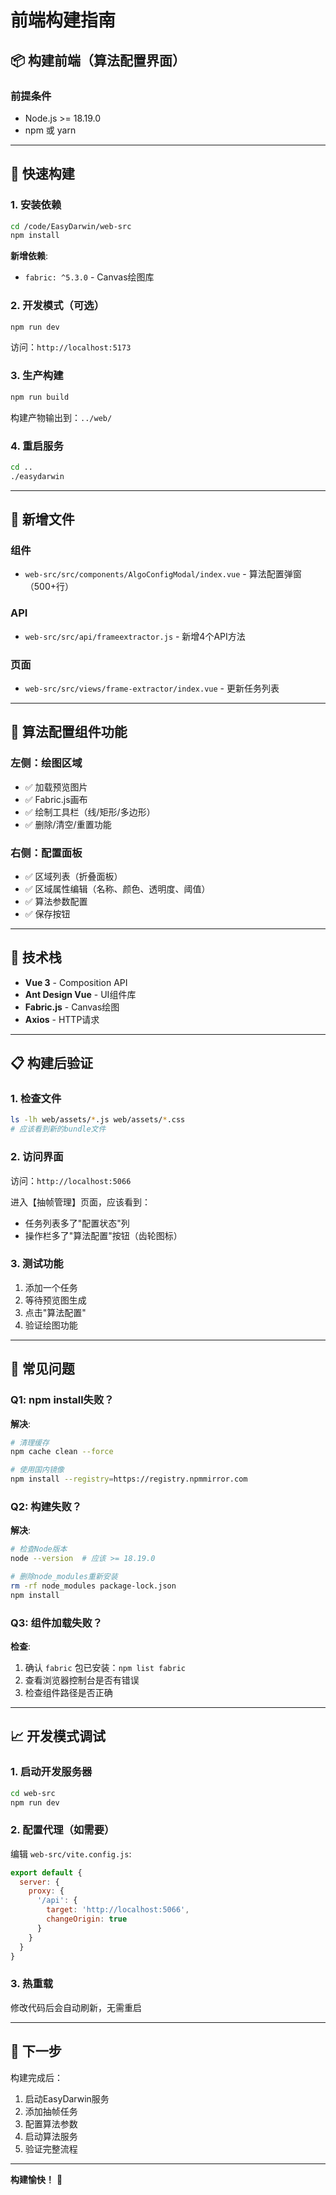 # 前端构建指南

## 📦 构建前端（算法配置界面）

### 前提条件

- Node.js >= 18.19.0
- npm 或 yarn

---

## 🚀 快速构建

### 1. 安装依赖

```bash
cd /code/EasyDarwin/web-src
npm install
```

**新增依赖**:
- `fabric: ^5.3.0` - Canvas绘图库

### 2. 开发模式（可选）

```bash
npm run dev
```

访问：`http://localhost:5173`

### 3. 生产构建

```bash
npm run build
```

构建产物输出到：`../web/`

### 4. 重启服务

```bash
cd ..
./easydarwin
```

---

## 📂 新增文件

### 组件

- `web-src/src/components/AlgoConfigModal/index.vue` - 算法配置弹窗（500+行）

### API

- `web-src/src/api/frameextractor.js` - 新增4个API方法

### 页面

- `web-src/src/views/frame-extractor/index.vue` - 更新任务列表

---

## 🎨 算法配置组件功能

### 左侧：绘图区域

- ✅ 加载预览图片
- ✅ Fabric.js画布
- ✅ 绘制工具栏（线/矩形/多边形）
- ✅ 删除/清空/重置功能

### 右侧：配置面板

- ✅ 区域列表（折叠面板）
- ✅ 区域属性编辑（名称、颜色、透明度、阈值）
- ✅ 算法参数配置
- ✅ 保存按钮

---

## 🔧 技术栈

- **Vue 3** - Composition API
- **Ant Design Vue** - UI组件库
- **Fabric.js** - Canvas绘图
- **Axios** - HTTP请求

---

## 📋 构建后验证

### 1. 检查文件

```bash
ls -lh web/assets/*.js web/assets/*.css
# 应该看到新的bundle文件
```

### 2. 访问界面

访问：`http://localhost:5066`

进入【抽帧管理】页面，应该看到：
- 任务列表多了"配置状态"列
- 操作栏多了"算法配置"按钮（齿轮图标）

### 3. 测试功能

1. 添加一个任务
2. 等待预览图生成
3. 点击"算法配置"
4. 验证绘图功能

---

## 🐛 常见问题

### Q1: npm install失败？

**解决**:
```bash
# 清理缓存
npm cache clean --force

# 使用国内镜像
npm install --registry=https://registry.npmmirror.com
```

### Q2: 构建失败？

**解决**:
```bash
# 检查Node版本
node --version  # 应该 >= 18.19.0

# 删除node_modules重新安装
rm -rf node_modules package-lock.json
npm install
```

### Q3: 组件加载失败？

**检查**:
1. 确认 `fabric` 包已安装：`npm list fabric`
2. 查看浏览器控制台是否有错误
3. 检查组件路径是否正确

---

## 📈 开发模式调试

### 1. 启动开发服务器

```bash
cd web-src
npm run dev
```

### 2. 配置代理（如需要）

编辑 `web-src/vite.config.js`:
```javascript
export default {
  server: {
    proxy: {
      '/api': {
        target: 'http://localhost:5066',
        changeOrigin: true
      }
    }
  }
}
```

### 3. 热重载

修改代码后会自动刷新，无需重启

---

## 🎯 下一步

构建完成后：

1. 启动EasyDarwin服务
2. 添加抽帧任务
3. 配置算法参数
4. 启动算法服务
5. 验证完整流程

---

**构建愉快！** 🚀

